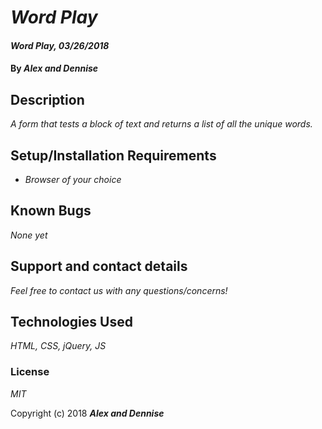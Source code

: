 # _Word Play_

#### _Word Play, 03/26/2018_

#### By _**Alex and Dennise**_

## Description

_A form that tests a block of text and returns a list of all the unique words._

## Setup/Installation Requirements

* _Browser of your choice_

## Known Bugs

_None yet_

## Support and contact details

_Feel free to contact us with any questions/concerns!_

## Technologies Used

_HTML, CSS, jQuery, JS_

### License

*MIT*

Copyright (c) 2018 **_Alex and Dennise_**
